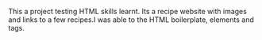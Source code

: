 This a project testing HTML skills learnt. Its a recipe website with images and links to a few recipes.I was able to the HTML boilerplate, elements and tags.
